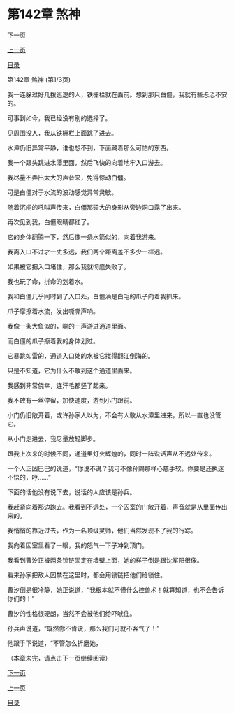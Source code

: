 <h1>第142章  煞神</h1>
            <div><p><a href="./424_%E7%AC%AC142%E7%AB%A0_%E7%85%9E%E7%A5%9E.md">下一页</a></p><p><a href="./422_%E7%AC%AC141%E7%AB%A0_%E7%8B%90%E5%81%87%E8%99%8E%E5%A8%81.md">上一页</a></p><p><a href="../">目录</a></p></div>
            <div><p>第142章  煞神 (第1/3页)</p><p>我一连躲过好几拨巡逻的人，铁栅栏就在面前。想到那只白僵，我就有些忐忑不安的。</p><p>可事到如今，我已经没有别的选择了。</p><p>见周围没人，我从铁栅栏上面跳了进去。</p><p>水潭仍旧异常平静，谁也想不到，下面藏着那么可怕的东西。</p><p>我一个跟头跳进水潭里面，然后飞快的向着地牢入口游去。</p><p>我尽量不弄出太大的声音来，免得惊动白僵。</p><p>可是白僵对于水流的波动感觉异常灵敏。</p><p>随着沉闷的吼叫声传来，白僵那硕大的身影从旁边洞口露了出来。</p><p>再次见到我，白僵眼睛都红了。</p><p>它的身体翻腾一下，然后像一条水箭似的，向着我游来。</p><p>我离入口不过才一丈多远，我们两个距离差不多少一样远。</p><p>如果被它把入口堵住，那么我就彻底失败了。</p><p>我也玩了命，拼命的划着水。</p><p>我和白僵几乎同时到了入口处，白僵满是白毛的爪子向着我抓来。</p><p>爪子摩擦着水流，发出嘶嘶声响。</p><p>我像一条大鱼似的，唰的一声游进通道里面。</p><p>而白僵的爪子擦着我的身体划过。</p><p>它暴跳如雷的，通道入口处的水被它搅得翻江倒海的。</p><p>只是不知道，它为什么不敢到这个通道里面来。</p><p>我感到非常侥幸，连汗毛都竖了起来。</p><p>我不敢有一丝停留，加快速度，游到小门跟前。</p><p>小门仍旧敞开着，或许孙家人以为，不会有人敢从水潭里进来，所以一直也没管它。</p><p>从小门走进去，我尽量放轻脚步。</p><p>跟我上次来的时候不同，通道里灯火辉煌的，同时一阵说话声从不远处传来。</p><p>一个人正凶巴巴的说道，“你说不说？我可不像孙赐那样心慈手软。你要是还执迷不悟的，哼……”</p><p>下面的话他没有说下去，说话的人应该是孙兵。</p><p>我赶紧向着那边跑去。我看到不远处，一个囚室的门敞开着，声音就是从里面传出来的。</p><p>我悄悄的靠近过去，作为一名顶级灵师，他们当然发现不了我的行踪。</p><p>我向着囚室里看了一眼，我的怒气一下子冲到顶门。</p><p>我看到曹汐正被两条锁链固定在墙壁上面，她的样子倒是跟沈军阳很像。</p><p>看来孙家把敌人囚禁在这里时，都会用锁链把他们给锁住。</p><p>曹汐倒是很冷静，她正说道，“我根本就不懂什么控兽术！就算知道，也不会告诉你们的！”</p><p>曹汐的性格很硬朗，当然不会被他们给吓唬住。</p><p>孙兵声说道，“既然你不肯说，那么我们可就不客气了！”</p><p>他跟手下说道，“不管怎么折磨她，</p><p>（本章未完，请点击下一页继续阅读）</p></div>
            <div><p><a href="./424_%E7%AC%AC142%E7%AB%A0_%E7%85%9E%E7%A5%9E.md">下一页</a></p><p><a href="./422_%E7%AC%AC141%E7%AB%A0_%E7%8B%90%E5%81%87%E8%99%8E%E5%A8%81.md">上一页</a></p><p><a href="../">目录</a></p></div>
